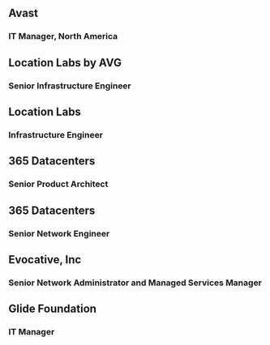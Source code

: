 ## Avast
### IT Manager, North America


## Location Labs by AVG
### Senior Infrastructure Engineer

## Location Labs
### Infrastructure Engineer

## 365 Datacenters
### Senior Product Architect

## 365 Datacenters
### Senior Network Engineer

## Evocative, Inc
### Senior Network Administrator and Managed Services Manager

## Glide Foundation
### IT Manager
